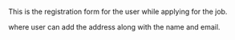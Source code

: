 This is the registration form for the user
while applying for the job.

where user can add the address along with the name and email.
